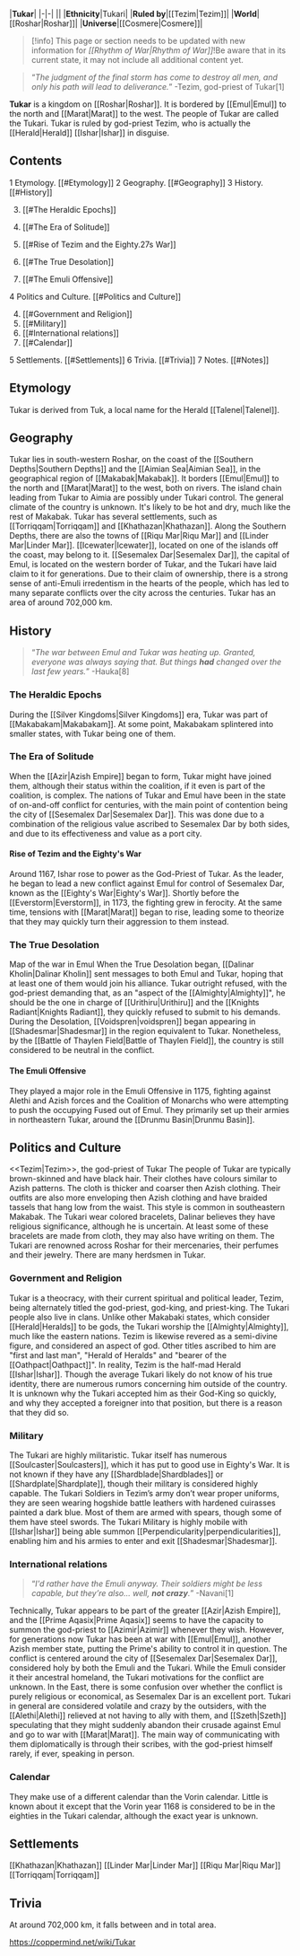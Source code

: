 |**Tukar**|
|-|-|
||
|**Ethnicity**|Tukari|
|**Ruled by**|[[Tezim\|Tezim]]|
|**World**|[[Roshar\|Roshar]]|
|**Universe**|[[Cosmere\|Cosmere]]|

> [!info] This page or section needs to be updated with new information for *[[Rhythm of War\|Rhythm of War]]*!Be aware that in its current state, it may not include all additional content yet.

>“*The judgment of the final storm has come to destroy all men, and only his path will lead to deliverance.*”
\-Tezim, god-priest of Tukar[1]


**Tukar** is a kingdom on [[Roshar\|Roshar]]. It is bordered by [[Emul\|Emul]] to the north and [[Marat\|Marat]] to the west. The people of Tukar are called the Tukari.
Tukar is ruled by god-priest Tezim, who is actually the [[Herald\|Herald]] [[Ishar\|Ishar]] in disguise.

## Contents

1 Etymology. [[#Etymology]] 
2 Geography. [[#Geography]] 
3 History. [[#History]] 

3. [[#The Heraldic Epochs]] 
3. [[#The Era of Solitude]] 

3. [[#Rise of Tezim and the Eighty.27s War]] 


3. [[#The True Desolation]] 

3. [[#The Emuli Offensive]] 




4 Politics and Culture. [[#Politics and Culture]] 

4. [[#Government and Religion]] 
4. [[#Military]] 
4. [[#International relations]] 
4. [[#Calendar]] 


5 Settlements. [[#Settlements]] 
6 Trivia. [[#Trivia]] 
7 Notes. [[#Notes]] 


## Etymology
Tukar is derived from Tuk, a local name for the Herald [[Talenel\|Talenel]].

## Geography
Tukar lies in south-western Roshar, on the coast of the [[Southern Depths\|Southern Depths]] and the [[Aimian Sea\|Aimian Sea]], in the geographical region of [[Makabak\|Makabak]]. It borders [[Emul\|Emul]] to the north and [[Marat\|Marat]] to the west, both on rivers. The island chain leading from Tukar to Aimia are possibly under Tukari control. The general climate of the country is unknown. It's likely to be hot and dry, much like the rest of Makabak.
Tukar has several settlements, such as [[Torriqqam\|Torriqqam]] and [[Khathazan\|Khathazan]]. Along the Southern Depths, there are also the towns of [[Riqu Mar\|Riqu Mar]] and [[Linder Mar\|Linder Mar]]. [[Icewater\|Icewater]], located on one of the islands off the coast, may belong to it. [[Sesemalex Dar\|Sesemalex Dar]], the capital of Emul, is located on the western border of Tukar, and the Tukari have laid claim to it for generations. Due to their claim of ownership, there is a strong sense of anti-Emuli irredentism in the hearts of the people, which has led to many separate conflicts over the city across the centuries.
Tukar has an area of around 702,000 km.

## History
>“*The war between Emul and Tukar was heating up. Granted, everyone was always saying that. But things **had** changed over the last few years.*”
\-Hauka[8]


### The Heraldic Epochs
During the [[Silver Kingdoms\|Silver Kingdoms]] era, Tukar was part of [[Makabakam\|Makabakam]]. At some point, Makabakam splintered into smaller states, with Tukar being one of them.

### The Era of Solitude
When the [[Azir\|Azish Empire]] began to form, Tukar might have joined them, although their status within the coalition, if it even is part of the coalition, is complex.
The nations of Tukar and Emul have been in the state of on-and-off conflict for centuries, with the main point of contention being the city of [[Sesemalex Dar\|Sesemalex Dar]]. This was done due to a combination of the religious value ascribed to Sesemalex Dar by both sides, and due to its effectiveness and value as a port city.

#### Rise of Tezim and the Eighty's War
Around 1167, Ishar rose to power as the God-Priest of Tukar. As the leader, he began to lead a new conflict against Emul for control of Sesemalex Dar, known as the [[Eighty's War\|Eighty's War]]. Shortly before the [[Everstorm\|Everstorm]], in 1173, the fighting grew in ferocity. At the same time, tensions with [[Marat\|Marat]] began to rise, leading some to theorize that they may quickly turn their aggression to them instead.

### The True Desolation
  Map of the war in Emul
When the True Desolation began, [[Dalinar Kholin\|Dalinar Kholin]] sent messages to both Emul and Tukar, hoping that at least one of them would join his alliance. Tukar outright refused, with the god-priest demanding that, as an "aspect of the [[Almighty\|Almighty]]", he should be the one in charge of [[Urithiru\|Urithiru]] and the [[Knights Radiant\|Knights Radiant]], they quickly refused to submit to his demands.
During the Desolation, [[Voidspren\|voidspren]] began appearing in [[Shadesmar\|Shadesmar]] in the region equivalent to Tukar. Nonetheless, by the [[Battle of Thaylen Field\|Battle of Thaylen Field]], the country is still considered to be neutral in the conflict.

#### The Emuli Offensive
They played a major role in the Emuli Offensive in 1175, fighting against Alethi and Azish forces and the Coalition of Monarchs who were attempting to push the occupying Fused out of Emul. They primarily set up their armies in northeastern Tukar, around the [[Drunmu Basin\|Drunmu Basin]].



## Politics and Culture
  <<Tezim\|Tezim>>, the god-priest of Tukar
The people of Tukar are typically brown-skinned and have black hair. Their clothes have colours similar to Azish patterns. The cloth is thicker and coarser then Azish clothing. Their outfits are also more enveloping then Azish clothing and have braided tassels that hang low from the waist. This style is common in southeastern Makabak.
The Tukari wear colored bracelets, Dalinar believes they have religious significance, although he is uncertain. At least some of these bracelets are made from cloth, they may also have writing on them.
The Tukari are renowned across Roshar for their mercenaries, their perfumes and their jewelry. There are many herdsmen in Tukar.

### Government and Religion
Tukar is a theocracy, with their current spiritual and political leader, Tezim, being alternately titled the god-priest, god-king, and priest-king. The Tukari people also live in clans.
Unlike other Makabaki states, which consider [[Herald\|Heralds]] to be gods, the Tukari worship the [[Almighty\|Almighty]], much like the eastern nations. Tezim is likewise revered as a semi-divine figure, and considered an aspect of god. Other titles ascribed to him are "first and last man", "Herald of Heralds" and "bearer of the [[Oathpact\|Oathpact]]". In reality, Tezim is the half-mad Herald [[Ishar\|Ishar]]. Though the average Tukari likely do not know of his true identity, there are numerous rumors concerning him outside of the country.
It is unknown why the Tukari accepted him as their God-King so quickly, and why they accepted a foreigner into that position, but there is a reason that they did so.

### Military
The Tukari are highly militaristic. Tukar itself has numerous [[Soulcaster\|Soulcasters]], which it has put to good use in Eighty's War. It is not known if they have any [[Shardblade\|Shardblades]] or [[Shardplate\|Shardplate]], though their military is considered highly capable.
The Tukari Soldiers in Tezim’s army don’t wear proper uniforms, they are seen wearing hogshide battle leathers with hardened cuirasses painted a dark blue. Most of them are armed with spears, though some of them have steel swords.
The Tukari Military is highly mobile with [[Ishar\|Ishar]] being able summon [[Perpendicularity\|perpendicularities]], enabling him and his armies to enter and exit [[Shadesmar\|Shadesmar]].

### International relations
>“*I'd rather have the Emuli anyway. Their soldiers might be less capable, but they’re also… well, **not crazy**.*”
\-Navani[1]


Technically, Tukar appears to be part of the greater [[Azir\|Azish Empire]], and the [[Prime Aqasix\|Prime Aqasix]] seems to have the capacity to summon the god-priest to [[Azimir\|Azimir]] whenever they wish. However, for generations now Tukar has been at war with [[Emul\|Emul]], another Azish member state, putting the Prime's ability to control it in question. The conflict is centered around the city of [[Sesemalex Dar\|Sesemalex Dar]], considered holy by both the Emuli and the Tukari. While the Emuli consider it their ancestral homeland, the Tukari motivations for the conflict are unknown. In the East, there is some confusion over whether the conflict is purely religious or economical, as Sesemalex Dar is an excellent port.
Tukari in general are considered volatile and crazy by the outsiders, with the [[Alethi\|Alethi]] relieved at not having to ally with them, and [[Szeth\|Szeth]] speculating that they might suddenly abandon their crusade against Emul and go to war with [[Marat\|Marat]]. The main way of communicating with them diplomatically is through their scribes, with the god-priest himself rarely, if ever, speaking in person.

### Calendar
They make use of a different calendar than the Vorin calendar. Little is known about it except that the Vorin year 1168 is considered to be in the eighties in the Tukari calendar, although the exact year is unknown.

## Settlements
[[Khathazan\|Khathazan]]
[[Linder Mar\|Linder Mar]]
[[Riqu Mar\|Riqu Mar]]
[[Torriqqam\|Torriqqam]]
## Trivia
At around 702,000 km, it falls between  and  in total area.


https://coppermind.net/wiki/Tukar